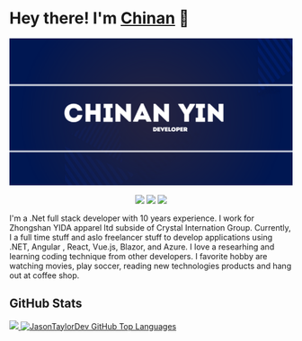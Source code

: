 # Hey there! I'm [Chinan](https://jasontaylor.dev) 👋
<!-- <img src="wave.gif" width="24px"> -->
![JasonTaylorDev](banner.png)

<p align="center">
    <a href="https://twitter.com/yinchinan"><img src="https://img.shields.io/badge/-Twitter-2D2B55?style=flat-square&logo=twitter&logoColor=white"/></a>
    <a href="https://linkedin.com/in/yinchinan"><img src="https://img.shields.io/badge/-LinkedIn-2D2B55?style=flat-square&logo=linkedin&logoColor=white"/></a>
    <a href="https://www.youtube.com/c/yinchinan"><img src="https://img.shields.io/badge/-Youtube-2D2B55?style=flat-square&logo=Youtube&logoColor=white"/></a>
   
</p>

I'm a .Net full stack developer with 10 years experience. I work for Zhongshan YIDA apparel ltd subside of Crystal Internation Group. Currently, I a full time stuff and aslo freelancer stuff to develop applications using .NET, Angular , React, Vue.js, Blazor, and Azure. I love a researhing and learning coding technique from other developers. I favorite hobby are watching movies, play soccer, reading new technologies products and hang out at coffee shop.

## GitHub Stats

<a href="https://github.com/yinchinan010">
  <img height="180em" src="https://github-readme-stats.vercel.app/api?username=yinchinan010&show_icons=true&theme=shades-of-purple&count_private=true" />
  <img height="180em" src="https://github-readme-stats.vercel.app/api/top-langs/?username=JasonTaylorDev&theme=shades-of-purple&layout=compact" 
    alt="JasonTaylorDev GitHub Top Languages" />
</a>
